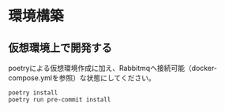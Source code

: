 # 環境構築

## 仮想環境上で開発する
poetryによる仮想環境作成に加え、Rabbitmqへ接続可能（docker-compose.ymlを参照）な状態にしてください。

``` shell
poetry install
poetry run pre-commit install
```
